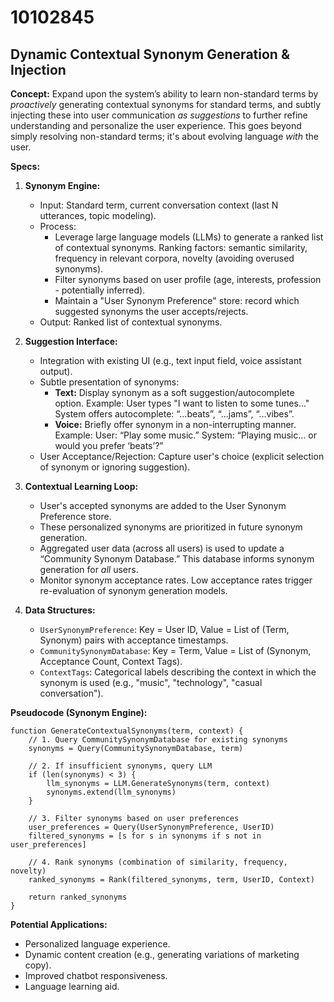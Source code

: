 # 10102845

## Dynamic Contextual Synonym Generation & Injection

**Concept:** Expand upon the system’s ability to learn non-standard terms by *proactively* generating contextual synonyms for standard terms, and subtly injecting these into user communication *as suggestions* to further refine understanding and personalize the user experience. This goes beyond simply resolving non-standard terms; it's about evolving language *with* the user.

**Specs:**

1.  **Synonym Engine:**
    *   Input: Standard term, current conversation context (last N utterances, topic modeling).
    *   Process: 
        *   Leverage large language models (LLMs) to generate a ranked list of contextual synonyms. Ranking factors: semantic similarity, frequency in relevant corpora, novelty (avoiding overused synonyms).
        *   Filter synonyms based on user profile (age, interests, profession - potentially inferred).
        *   Maintain a "User Synonym Preference" store: record which suggested synonyms the user accepts/rejects.
    *   Output: Ranked list of contextual synonyms.

2.  **Suggestion Interface:**
    *   Integration with existing UI (e.g., text input field, voice assistant output).
    *   Subtle presentation of synonyms:
        *   **Text:** Display synonym as a soft suggestion/autocomplete option.  Example: User types "I want to listen to some tunes…" System offers autocomplete: “…beats”, “…jams”, “…vibes”.
        *   **Voice:** Briefly offer synonym in a non-interrupting manner. Example: User: “Play some music.” System: “Playing music… or would you prefer ‘beats’?”
    *   User Acceptance/Rejection: Capture user's choice (explicit selection of synonym or ignoring suggestion).

3.  **Contextual Learning Loop:**
    *   User's accepted synonyms are added to the User Synonym Preference store.
    *   These personalized synonyms are prioritized in future synonym generation.
    *   Aggregated user data (across all users) is used to update a “Community Synonym Database.”  This database informs synonym generation for *all* users.
    *   Monitor synonym acceptance rates. Low acceptance rates trigger re-evaluation of synonym generation models.

4.  **Data Structures:**

    *   `UserSynonymPreference`: Key = User ID, Value = List of (Term, Synonym) pairs with acceptance timestamps.
    *   `CommunitySynonymDatabase`: Key = Term, Value = List of (Synonym, Acceptance Count, Context Tags).
    *   `ContextTags`:  Categorical labels describing the context in which the synonym is used (e.g., "music", "technology", "casual conversation").

**Pseudocode (Synonym Engine):**

```
function GenerateContextualSynonyms(term, context) {
    // 1. Query CommunitySynonymDatabase for existing synonyms
    synonyms = Query(CommunitySynonymDatabase, term)

    // 2. If insufficient synonyms, query LLM
    if (len(synonyms) < 3) {
        llm_synonyms = LLM.GenerateSynonyms(term, context)
        synonyms.extend(llm_synonyms)
    }

    // 3. Filter synonyms based on user preferences
    user_preferences = Query(UserSynonymPreference, UserID)
    filtered_synonyms = [s for s in synonyms if s not in user_preferences]

    // 4. Rank synonyms (combination of similarity, frequency, novelty)
    ranked_synonyms = Rank(filtered_synonyms, term, UserID, Context)

    return ranked_synonyms
}
```

**Potential Applications:**

*   Personalized language experience.
*   Dynamic content creation (e.g., generating variations of marketing copy).
*   Improved chatbot responsiveness.
*   Language learning aid.